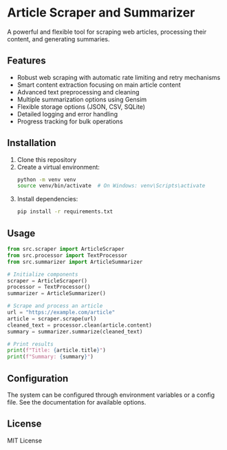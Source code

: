 # Article Scraper and Summarizer

A powerful and flexible tool for scraping web articles, processing their content, and generating summaries.

## Features

- Robust web scraping with automatic rate limiting and retry mechanisms
- Smart content extraction focusing on main article content
- Advanced text preprocessing and cleaning
- Multiple summarization options using Gensim
- Flexible storage options (JSON, CSV, SQLite)
- Detailed logging and error handling
- Progress tracking for bulk operations

## Installation

1. Clone this repository
2. Create a virtual environment:
   ```bash
   python -m venv venv
   source venv/bin/activate  # On Windows: venv\Scripts\activate
   ```
3. Install dependencies:
   ```bash
   pip install -r requirements.txt
   ```

## Usage

```python
from src.scraper import ArticleScraper
from src.processor import TextProcessor
from src.summarizer import ArticleSummarizer

# Initialize components
scraper = ArticleScraper()
processor = TextProcessor()
summarizer = ArticleSummarizer()

# Scrape and process an article
url = "https://example.com/article"
article = scraper.scrape(url)
cleaned_text = processor.clean(article.content)
summary = summarizer.summarize(cleaned_text)

# Print results
print(f"Title: {article.title}")
print(f"Summary: {summary}")
```

## Configuration

The system can be configured through environment variables or a config file. See the documentation for available options.

## License

MIT License
